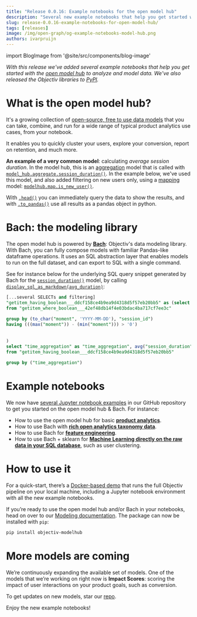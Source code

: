 ```yaml
---
title: "Release 0.0.16: Example notebooks for the open model hub"
description: "Several new example notebooks that help you get started with the open model hub to analyze and model data, e.g. to quickly cluster your users, explore your conversion, and much more. We’ve also released the Objectiv libraries to PyPI."
slug: release-0.0.16-example-notebooks-for-open-model-hub/
tags: [releases]
image: /img/open-graph/og-example-notebooks-model-hub.png
authors: ivarpruijn
---
```


<head>
  <meta property="og:title" content="Release 0.0.16: Example notebooks for the open model hub" />
</head>

import BlogImage from '@site/src/components/blog-image'

[models]: https://objectiv.io/docs/modeling/models/
[duration]: https://objectiv.io/docs/modeling/modelhub_api_reference/modelhub.Aggregate.session_duration
[aggregation]: https://objectiv.io/docs/modeling/models_aggregation
[new_user]: https://objectiv.io/docs/modeling/modelhub_api_reference/modelhub.Map.is_new_user
[head]: https://objectiv.io/docs/modeling/Series/bach.Series.head/#bach-series-head
[to_pandas]: https://objectiv.io/docs/modeling/Series/bach.Series.to_pandas
[bach]: https://objectiv.io/docs/modeling/bach
[examples]: https://objectiv.io/docs/modeling/example_notebooks
[ex_product_analytics]: https://objectiv.io/docs/modeling/product_analytics
[ex_taxonomy]: https://objectiv.io/docs/modeling/open_taxonomy
[ex_features]: https://objectiv.io/docs/modeling/feature_engineering
[ex_ml]: https://objectiv.io/docs/modeling/machine_learning
[quickstart]: https://objectiv.io/docs/home/quickstart-guide
[repo]: https://github.com/objectiv/objectiv-analytics
[display_md]: https://github.com/objectiv/objectiv-analytics/blob/b796acd70211db1436eaac8e9120f09c2a7f9d43/bach/bach/display_formats.py

*With this release we've added several example notebooks that help you get started with the 
[open model hub](https://objectiv.io/docs/modeling/) to analyze and model data. We've also released the 
Objectiv libraries to [PyPI](https://pypi.org/user/objectiv/).*

<!--truncate-->


# What is the open model hub?
It's a growing collection of [open-source, free to use data models][models] that you can take, combine, and 
run for a wide range of typical product analytics use cases, from your notebook. 

It enables you to quickly cluster your users, explore your conversion, report on retention, and much more.

**An example of a very common model**: calculating *average session duration*. In the model hub, this is an 
[aggregation][duration] model that is called with [`model_hub.aggregate.session_duration()`][duration]. In 
the example below, we've used this model, and also added filtering on new users only, using a 
[mapping](https://objectiv.io/docs/modeling/models_mapping) model: [`modelhub.map.is_new_user()`][new_user].

<BlogImage 
  url='img/blog/releases/0.0.16-session_duration.png' 
  caption="Avg. daily session duration for new users in a notebook, with the model hub" />

With [`.head()`][head] you can immediately query the data to show the results, and with 
[`.to_pandas()`][to_pandas] use all results as a pandas object in python.

# Bach: the modeling library
The open model hub is powered by **[Bach][bach]**: Objectiv's data modeling library. With Bach, you can fully 
compose models with familiar Pandas-like dataframe operations. It uses an SQL abstraction layer that enables 
models to run on the full dataset, and can export to SQL with a single command. 

<BlogImage url='img/value-pandas-like-operations-on-full-dataset.svg' />

See for instance below for the underlying SQL query snippet generated by Bach for the 
[`session_duration()`][duration] model, by calling [`display_sql_as_markdown(avg_duration)`][display_md]:

```sql
[...several SELECTs and filtering]
"getitem_having_boolean___ddcf158ce4b9ea9d4318d5f57eb20bb5" as (select to_char("moment", 'YYYY-MM-DD') as "time_aggregation", "session_id" as "_session_id", min("moment") as "moment_min", max("moment") as "moment_max", ((max("moment")) - (min("moment"))) as "session_duration" 
from "getitem_where_boolean___42ef48db14f4e03bdac4ba717cf7ee3c" 
 
group by (to_char("moment", 'YYYY-MM-DD'), "session_id") 
having (((max("moment")) - (min("moment"))) > '0') 
 
 
)
select "time_aggregation" as "time_aggregation", avg("session_duration") as "session_duration" 
from "getitem_having_boolean___ddcf158ce4b9ea9d4318d5f57eb20bb5" 
 
group by ("time_aggregation") 
```

# Example notebooks
We now have [several Jupyter notebook examples][examples] in our GitHub repository to get you started on the 
open model hub & Bach. For instance:
* How to use the open model hub for basic **[product analytics][ex_product_analytics]**.
* How to use Bach with **[rich open analytics taxonomy data][ex_taxonomy]**.
* How to use Bach for **[feature engineering][ex_features]**.
* How to use Bach + sklearn for **[Machine Learning directly on the raw data in your SQL database][ex_ml]**, 
such as user clustering.


<BlogImage url='/img/open-graph/og-example-notebooks-model-hub.png'
  size="medium" />


# How to use it
For a quick-start, there’s a [Docker-based demo][quickstart] that runs the full Objectiv pipeline on your 
local machine, including a Jupyter notebook environment with all the new example notebooks. 

If you’re ready to use the open model hub and/or Bach in your notebooks, head on over to our 
[Modeling documentation][models]. The package can now be installed with `pip`:

```bash
pip install objectiv-modelhub
```

# More models are coming
We’re continuously expanding the available set of models. One of the models that we’re working on right now 
is **Impact Scores**: scoring the impact of user interactions on your product goals, such as conversion.

To get updates on new models, star our [repo][repo].

Enjoy the new example notebooks!
